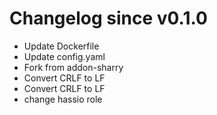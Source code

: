 # Changelog since v0.1.0
- Update Dockerfile 
- Update config.yaml 
- Fork from addon-sharry 
- Convert CRLF to LF 
- Convert CRLF to LF 
- change hassio role 
